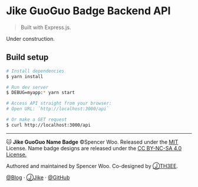 # Jike GuoGuo Badge Backend API

> Built with Express.js.

Under construction.

## Build setup

``` bash
# Install dependencies
$ yarn install

# Run dev server
$ DEBUG=myapp:* yarn start

# Access API straight from your browser:
# Open URL: `http://localhost:3000/api`

# Or make a GET request
$ curl http://localhost:3000/api
```

---

🐱 **Jike GuoGuo Name Badge** ©Spencer Woo. Released under the [MIT](https://github.com/spencerwooo/jike-guoguo-badge/blob/master/LICENSE) License. Name badge designs are released under the [CC BY-NC-SA 4.0 License.](https://creativecommons.org/licenses/by-nc-sa/4.0/)

Authored and maintained by Spencer Woo. Co-designed by [ⒿTH3EE](https://web.okjike.com/user/E0BBAACD-3991-49E3-916C-6A67430380A7).

[@Blog](https://spencerwoo.com/) · [ⒿJike](https://web.okjike.com/user/4DDA0425-FB41-4188-89E4-952CA15E3C5E/post) · [@GitHub](https://github.com/spencerwooo)
